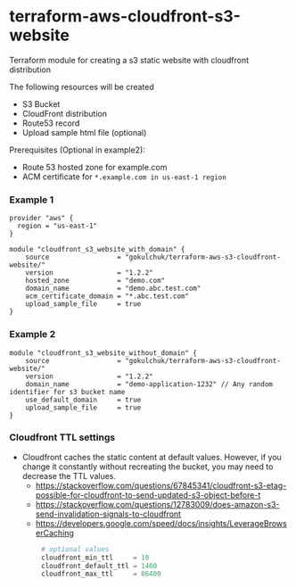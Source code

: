 # terraform-aws-cloudfront-s3-website
Terraform module for creating a s3 static website with cloudfront distribution

The following resources will be created
  
  - S3 Bucket
  - CloudFront distribution
  - Route53 record
  - Upload sample html file (optional)
  
Prerequisites (Optional in example2):

  - Route 53 hosted zone for example.com
  - ACM certificate for `*.example.com in us-east-1 region`

### Example 1

    provider "aws" {
      region = "us-east-1"
    }

    module "cloudfront_s3_website_with_domain" {
        source                 = "gokulchuk/terraform-aws-s3-cloudfront-website/"
        version                = "1.2.2"
        hosted_zone            = "demo.com" 
        domain_name            = "demo.abc.test.com"
        acm_certificate_domain = "*.abc.test.com"
        upload_sample_file     = true
    }

### Example 2

    module "cloudfront_s3_website_without_domain" {
        source                 = "gokulchuk/terraform-aws-s3-cloudfront-website/"
        version                = "1.2.2"
        domain_name            = "demo-application-1232" // Any random identifier for s3 bucket name
        use_default_domain     = true
        upload_sample_file     = true
    }
    
### Cloudfront TTL settings

* Cloudfront caches the static content at default values. However, if you change it constantly without recreating the bucket, you may need
to decrease the TTL values.
  * https://stackoverflow.com/questions/67845341/cloudfront-s3-etag-possible-for-cloudfront-to-send-updated-s3-object-before-t
  * https://stackoverflow.com/questions/12783009/does-amazon-s3-send-invalidation-signals-to-cloudfront
  * https://developers.google.com/speed/docs/insights/LeverageBrowserCaching

```terraform
        # optional values
        cloudfront_min_ttl     = 10
        cloudfront_default_ttl = 1400
        cloudfront_max_ttl     = 86400
```

